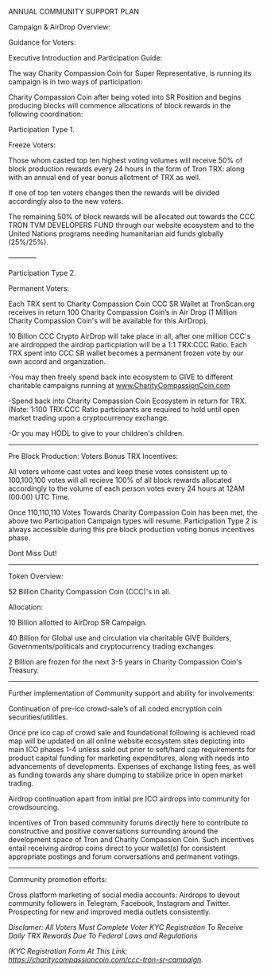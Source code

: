 ANNUAL COMMUNITY SUPPORT PLAN

Campaign & AirDrop Overview:


Guidance for Voters:

Executive Introduction and Participation Guide:

The way Charity Compassion Coin for Super Representative, is running its campaign is in two ways of participation:

Charity Compassion Coin after being voted into SR Position and begins producing blocks will commence allocations of block rewards in the following coordination:


Participation Type 1. 

Freeze Voters:

Those whom casted top ten highest voting volumes will receive 50% of block production rewards every 24 hours in the form of Tron TRX: along with an annual end of year bonus allotment of TRX as well.

If one of top ten voters changes then the rewards will be divided accordingly also to the new voters.

The remaining 50% of block rewards will be allocated out towards the CCC TRON TVM DEVELOPERS FUND through our website ecosystem and to the United Nations programs needing humanitarian aid funds globally (25%/25%).

————

Participation Type 2. 

Permanent Voters:

Each TRX sent to Charity Compassion Coin CCC SR Wallet at TronScan.org receives in return 100 Charity Compassion Coin’s in Air Drop (1 Million Charity Compassion Coin's will be available for this AirDrop).

10 Billion CCC Crypto AirDrop will take place in all, after one million CCC's are airdropped the airdrop particpiation will be a 1:1 TRX:CCC Ratio. Each TRX spent into CCC SR wallet becomes a permanent frozen vote by our own accord and organization.

-You may then freely spend back into ecosystem to GIVE to different charitable campaigns running at www.CharityCompassionCoin.com

-Spend back into Charity Compassion Coin Ecosystem in return for TRX.(Note: 1:100 TRX:CCC Ratio participants are required to hold until open market trading upon a cryptocurrency exchange.

-Or you may HODL to give to your children's children.

----

Pre Block Production: Voters Bonus TRX Incentives: 

All voters whome cast votes and keep these votes consistent up to 100,100,100 votes will all recieve 100% of all block rewards allocated accordingly to the volume of each person votes every 24 hours at 12AM (00:00) UTC Time.

Once 110,110,110 Votes Towards Charity Compassion Coin has been met, the above two Participation Campaign types will resume. Participation Type 2 is always accessible during this pre block production voting bonus incentives phase.

Dont Miss Out!

--------

Token Overview:

52 Billion Charity Compassion Coin (CCC)'s in all.

Allocation:

10 Billion allotted to AirDrop SR Campaign.

40 Billion for Global use and circulation via charitable GIVE Builders, Governments/politicals and cryptocurrency trading exchanges.

2 Billion are frozen for the next 3-5 years in Charity Compassion Coin's Treasury.

--------

Further implementation of Community support and ability for involvements:

Continuation of pre-ico crowd-sale’s of all coded encryption coin securities/utilities. 

Once pre ico cap of crowd sale and foundational following is achieved road map will be updated on all online website ecosystem sites depicting into main ICO phases 1-4 unless sold out prior to soft/hard cap requirements for product capital funding for marketing expenditures, along with needs into advancements of developments. Expenses of exchange listing fees, as well as funding towards any share dumping to stabilize price in open market trading.

Airdrop continuation apart from initial pre ICO airdrops into community for crowdsourcing.

Incentives of Tron based community forums directly here to contribute to constructive and positive conversations surrounding around the development space of Tron and Charity Compassion Coin. Such incentives entail receiving airdrop coins direct to your wallet(s) for consistent appropriate postings and forum conversations and permanent votings.

--------

Community promotion efforts:

Cross platform marketing of social media accounts: Airdrops to devout community followers in Telegram, Facebook, Instagram and Twitter. Prospecting for new and improved media outlets consistently.


*Disclamer: All Voters Must Complete Voter KYC Registration To Receive Daily TRX Rewards Due To Federal Laws and Regulations* 

*(KYC Registration Form At This Link: https://charitycompassioncoin.com/ccc-tron-sr-campaign.*
